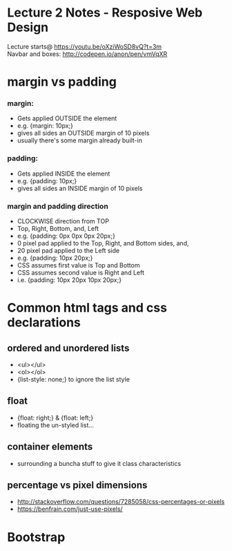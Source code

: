 # Lecture 2 Notes - Resposive Web Design  

Lecture starts@ https://youtu.be/oXziWoSD8vQ?t=3m  
Navbar and boxes: http://codepen.io/anon/pen/vmVqXR  

# margin vs padding
### margin:  
- Gets applied OUTSIDE the element
- e.g. {margin: 10px;}
- gives all sides an OUTSIDE margin of 10 pixels
- usually there's some margin already built-in

### padding:  
- Gets applied INSIDE the element
- e.g. {padding: 10px;}
- gives all sides an INSIDE margin of 10 pixels

### margin and padding direction
- CLOCKWISE direction from TOP
- Top, Right, Bottom, and, Left
- e.g. {padding: 0px 0px 0px 20px;}
- 0 pixel pad applied to the Top, Right, and Bottom sides, and,
- 20 pixel pad applied to the Left side
- e.g. {padding: 10px 20px;}
- CSS assumes first value is Top and Bottom
- CSS assumes second value is Right and Left
- i.e. {padding: 10px 20px 10px 20px;}

# Common html tags and css declarations
## ordered and unordered lists
 - \<ul>\</ul>
 - \<ol>\</ol>
 - {list-style: none;} to ignore the list style

## float
 - {float: right;} & {float: left;}  
 - floating the un-styled list...

## container elements
 - surrounding a buncha stuff to give it class characteristics

## percentage vs pixel dimensions
 - http://stackoverflow.com/questions/7285058/css-percentages-or-pixels
 - https://benfrain.com/just-use-pixels/

# Bootstrap
